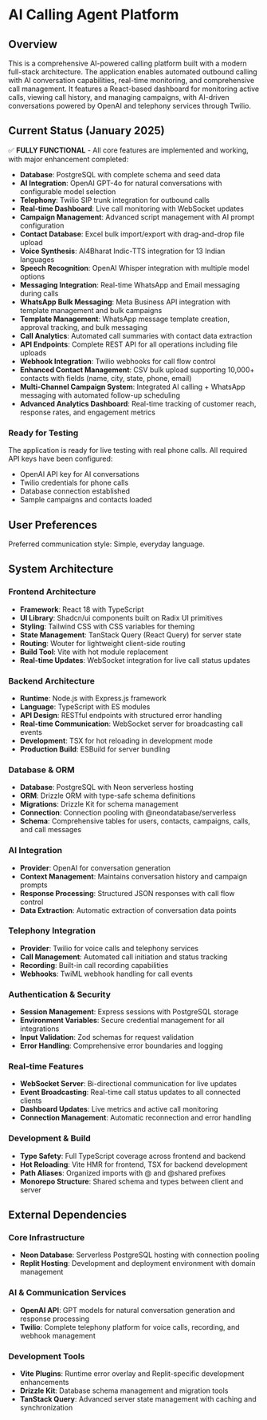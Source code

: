 # AI Calling Agent Platform

## Overview

This is a comprehensive AI-powered calling platform built with a modern full-stack architecture. The application enables automated outbound calling with AI conversation capabilities, real-time monitoring, and comprehensive call management. It features a React-based dashboard for monitoring active calls, viewing call history, and managing campaigns, with AI-driven conversations powered by OpenAI and telephony services through Twilio.

## Current Status (January 2025)

✅ **FULLY FUNCTIONAL** - All core features are implemented and working, with major enhancement completed:

- **Database**: PostgreSQL with complete schema and seed data
- **AI Integration**: OpenAI GPT-4o for natural conversations with configurable model selection
- **Telephony**: Twilio SIP trunk integration for outbound calls
- **Real-time Dashboard**: Live call monitoring with WebSocket updates
- **Campaign Management**: Advanced script management with AI prompt configuration
- **Contact Database**: Excel bulk import/export with drag-and-drop file upload
- **Voice Synthesis**: AI4Bharat Indic-TTS integration for 13 Indian languages
- **Speech Recognition**: OpenAI Whisper integration with multiple model options
- **Messaging Integration**: Real-time WhatsApp and Email messaging during calls
- **WhatsApp Bulk Messaging**: Meta Business API integration with template management and bulk campaigns
- **Template Management**: WhatsApp message template creation, approval tracking, and bulk messaging
- **Call Analytics**: Automated call summaries with contact data extraction
- **API Endpoints**: Complete REST API for all operations including file uploads
- **Webhook Integration**: Twilio webhooks for call flow control
- **Enhanced Contact Management**: CSV bulk upload supporting 10,000+ contacts with fields (name, city, state, phone, email)
- **Multi-Channel Campaign System**: Integrated AI calling + WhatsApp messaging with automated follow-up scheduling
- **Advanced Analytics Dashboard**: Real-time tracking of customer reach, response rates, and engagement metrics

### Ready for Testing
The application is ready for live testing with real phone calls. All required API keys have been configured:
- OpenAI API key for AI conversations
- Twilio credentials for phone calls
- Database connection established
- Sample campaigns and contacts loaded

## User Preferences

Preferred communication style: Simple, everyday language.

## System Architecture

### Frontend Architecture
- **Framework**: React 18 with TypeScript
- **UI Library**: Shadcn/ui components built on Radix UI primitives
- **Styling**: Tailwind CSS with CSS variables for theming
- **State Management**: TanStack Query (React Query) for server state
- **Routing**: Wouter for lightweight client-side routing
- **Build Tool**: Vite with hot module replacement
- **Real-time Updates**: WebSocket integration for live call status updates

### Backend Architecture
- **Runtime**: Node.js with Express.js framework
- **Language**: TypeScript with ES modules
- **API Design**: RESTful endpoints with structured error handling
- **Real-time Communication**: WebSocket server for broadcasting call events
- **Development**: TSX for hot reloading in development mode
- **Production Build**: ESBuild for server bundling

### Database & ORM
- **Database**: PostgreSQL with Neon serverless hosting
- **ORM**: Drizzle ORM with type-safe schema definitions
- **Migrations**: Drizzle Kit for schema management
- **Connection**: Connection pooling with @neondatabase/serverless
- **Schema**: Comprehensive tables for users, contacts, campaigns, calls, and call messages

### AI Integration
- **Provider**: OpenAI for conversation generation
- **Context Management**: Maintains conversation history and campaign prompts
- **Response Processing**: Structured JSON responses with call flow control
- **Data Extraction**: Automatic extraction of conversation data points

### Telephony Integration
- **Provider**: Twilio for voice calls and telephony services
- **Call Management**: Automated call initiation and status tracking
- **Recording**: Built-in call recording capabilities
- **Webhooks**: TwiML webhook handling for call events

### Authentication & Security
- **Session Management**: Express sessions with PostgreSQL storage
- **Environment Variables**: Secure credential management for all integrations
- **Input Validation**: Zod schemas for request validation
- **Error Handling**: Comprehensive error boundaries and logging

### Real-time Features
- **WebSocket Server**: Bi-directional communication for live updates
- **Event Broadcasting**: Real-time call status updates to all connected clients
- **Dashboard Updates**: Live metrics and active call monitoring
- **Connection Management**: Automatic reconnection and error handling

### Development & Build
- **Type Safety**: Full TypeScript coverage across frontend and backend
- **Hot Reloading**: Vite HMR for frontend, TSX for backend development
- **Path Aliases**: Organized imports with @ and @shared prefixes
- **Monorepo Structure**: Shared schema and types between client and server

## External Dependencies

### Core Infrastructure
- **Neon Database**: Serverless PostgreSQL hosting with connection pooling
- **Replit Hosting**: Development and deployment environment with domain management

### AI & Communication Services
- **OpenAI API**: GPT models for natural conversation generation and response processing
- **Twilio**: Complete telephony platform for voice calls, recording, and webhook management

### Development Tools
- **Vite Plugins**: Runtime error overlay and Replit-specific development enhancements
- **Drizzle Kit**: Database schema management and migration tools
- **TanStack Query**: Advanced server state management with caching and synchronization
